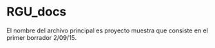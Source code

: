 # RGU_docs
El nombre del archivo principal es proyecto muestra que consiste en el primer borrador 2/09/15.
